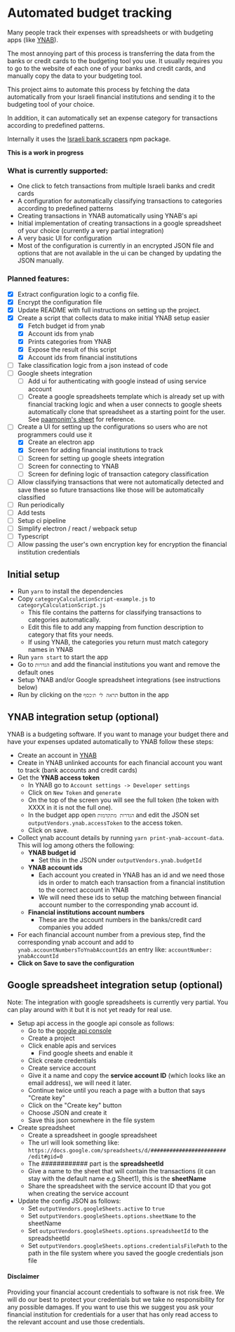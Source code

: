 # Automated budget tracking

Many people track their expenses with spreadsheets or with budgeting apps (like [YNAB](https://ynab.com/referral/?ref=Z5wPbP0cYTWjdTQj&utm_source=customer_referral)).

The most annoying part of this process is transferring the data from the banks or credit cards to the budgeting tool you use. It usually requires you to go to the website of each one of your banks and credit cards, and manually copy the data to your budgeting tool.

This project aims to automate this process by fetching the data automatically from your Israeli financial institutions and sending it to the budgeting tool of your choice.

In addition, it can automatically set an expense category for transactions according to predefined patterns.

Internally it uses the [Israeli bank scrapers](https://github.com/eshaham/israeli-bank-scrapers) npm package.

**This is a work in progress**

### What is currently supported:

- One click to fetch transactions from multiple Israeli banks and credit cards
- A configuration for automatically classifying transactions to categories according to predefined patterns
- Creating transactions in YNAB automatically using YNAB's api
- Initial implementation of creating transactions in a google spreadsheet of your choice (currently a very partial integration)
- A very basic UI for configuration
- Most of the configuration is currently in an encrypted JSON file and options that are not available in the ui can be changed by updating the JSON manually.

### Planned features:

- [x] Extract configuration logic to a config file.
- [x] Encrypt the configuration file
- [x] Update README with full instructions on setting up the project.
- [x] Create a script that collects data to make initial YNAB setup easier
  - [x] Fetch budget id from ynab
  - [x] Account ids from ynab
  - [x] Prints categories from YNAB
  - [x] Expose the result of this script
  - [x] Account ids from financial institutions
- [ ] Take classification logic from a json instead of code
- [ ] Google sheets integration
  - [ ] Add ui for authenticating with google instead of using service account
  - [ ] Create a google spreadsheets template which is already set up with financial tracking logic and when a user connects to google sheets automatically clone that spreadsheet as a starting point for the user. See [paamonim's sheet](https://docs.google.com/spreadsheets/d/11yMAvBwtvlPzA855q8BPRMrjrdAUBsd4HKA7km1-LG0/edit?usp=sharing) for reference.
- [ ] Create a UI for setting up the configurations so users who are not programmers could use it
  - [x] Create an electron app
  - [x] Screen for adding financial institutions to track
  - [ ] Screen for setting up google sheets integration
  - [ ] Screen for connecting to YNAB
  - [ ] Screen for defining logic of transaction category classification
- [ ] Allow classifying transactions that were not automatically detected and save these so future transactions like those will be automatically classified
- [ ] Run periodically
- [ ] Add tests
- [ ] Setup ci pipeline
- [ ] Simplify electron / react / webpack setup
- [ ] Typescript
- [ ] Allow passing the user's own encryption key for encryption the financial institution credentials

## Initial setup

- Run `yarn` to install the dependencies
- Copy `categoryCalculationScript-example.js` to `categoryCalculationScript.js`
  - This file contains the patterns for classifying transactions to categories automatically.
  - Edit this file to add any mapping from function description to category that fits your needs.
  - If using YNAB, the categories you return must match category names in YNAB
- Run `yarn start` to start the app
- Go to `הגדרות` and add the financial institutions you want and remove the default ones
- Setup YNAB and/or Google spreadsheet integrations (see instructions below)
- Run by clicking on the `תראה לי ת׳כסף` button in the app

## YNAB integration setup (optional)

YNAB is a budgeting software. If you want to manage your budget there and have your expenses updated automatically to YNAB follow these steps:

- Create an account in [YNAB](https://ynab.com/referral/?ref=Z5wPbP0cYTWjdTQj&utm_source=customer_referral)
- Create in YNAB unlinked accounts for each financial account you want to track (bank accounts and credit cards)
- Get the **YNAB access token**
  - In YNAB go to `Account settings -> Developer settings`
  - Click on `New Token` and `generate`
  - On the top of the screen you will see the full token (the token with XXXX in it is not the full one).
  - In the budget app open `הגדרות מתקדמות` and edit the JSON set `outputVendors.ynab.accessToken` to the access token.
  - Click on save.
- Collect ynab account details by running `yarn print-ynab-account-data`. This will log among others the following:
  - **YNAB budget id**
    - Set this in the JSON under `outputVendors.ynab.budgetId`
  - **YNAB account ids**
    - Each account you created in YNAB has an id and we need those ids in order to match each transaction from a financial institution to the correct account in YNAB
    - We will need these ids to setup the matching between financial account number to the corresponding ynab account id.
  - **Financial institutions account numbers**
    - These are the account numbers in the banks/credit card companies you added
- For each financial account number from a previous step, find the corresponding ynab account and add to `ynab.accountNumbersToYnabAccountIds` an entry like: `accountNumber: ynabAccountId`
- **Click on Save to save the configuration**

## Google spreadsheet integration setup (optional)

Note: The integration with google spreadsheets is currently very partial. You can play around with it but it is not yet ready for real use.

- Setup api access in the google api console as follows:
  - Go to the [google api console](https://console.developers.google.com/)
  - Create a project
  - Click enable apis and services
    - Find google sheets and enable it
  - Click create credentials
  - Create service account
  - Give it a name and copy the **service account ID** (which looks like an email address), we will need it later.
  - Continue twice until you reach a page with a button that says "Create key"
  - Click on the "Create key" button
  - Choose JSON and create it
  - Save this json somewhere in the file system
- Create spreadsheet
  - Create a spreadsheet in google spreadsheet
  - The url will look something like: `https://docs.google.com/spreadsheets/d/########################/edit#gid=0`
  - The ############ part is the **spreadsheetId**
  - Give a name to the sheet that will contain the transactions (it can stay with the default name e.g Sheet1), this is the **sheetName**
  - Share the spreadsheet with the service account ID that you got when creating the service account
- Update the config JSON as follows:
  - Set `outputVendors.googleSheets.active` to `true`
  - Set `outputVendors.googleSheets.options.sheetName` to the sheetName
  - Set `outputVendors.googleSheets.options.spreadsheetId` to the spreadsheetId
  - Set `outputVendors.googleSheets.options.credentialsFilePath` to the path in the file system where you saved the google credentials json file

#### Disclaimer

Providing your financial account credentials to software is not risk free. We will do our best to protect your credentials but we take no responsibility for any possible damages. If you want to use this we suggest you ask your financial institution for credentials for a user that has only read access to the relevant account and use those credentials.
